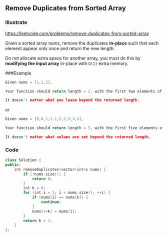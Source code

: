 ## Remove Duplicates from Sorted Array
### Illustrate
<https://leetcode.com/problems/remove-duplicates-from-sorted-array>

Given a sorted array nums, remove the duplicates **in-place** such that each element appear only once and return the new length.

Do not allocate extra space for another array, you must do this by **modifying the input array** in-place with `O(1)` extra memory.

###Example
```c
Given nums = [1,1,2],

Your function should return length = 2, with the first two elements of nums being 1 and 2 respectively.

It doesn't matter what you leave beyond the returned length.
```

or

```c
Given nums = [0,0,1,1,1,2,2,3,3,4],

Your function should return length = 5, with the first five elements of nums being modified to 0, 1, 2, 3, and 4 respectively.

It doesn't matter what values are set beyond the returned length.
```

### Code
```c++
class Solution {
public:
    int removeDuplicates(vector<int>& nums) {
        if (!nums.size()) {
            return 0;
        }
        int k = 0;
        for (int i = 1; i < nums.size(); ++i) {
            if (nums[i] == nums[k]) {
                continue;
            }
            nums[++k] = nums[i];
        }
        return k + 1;
    }
};
```
